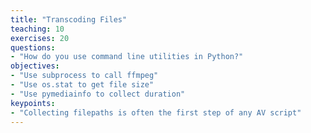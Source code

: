 ```yaml
---
title: "Transcoding Files"
teaching: 10
exercises: 20
questions:
- "How do you use command line utilities in Python?"
objectives:
- "Use subprocess to call ffmpeg"
- "Use os.stat to get file size"
- "Use pymediainfo to collect duration"
keypoints:
- "Collecting filepaths is often the first step of any AV script"
---
```

